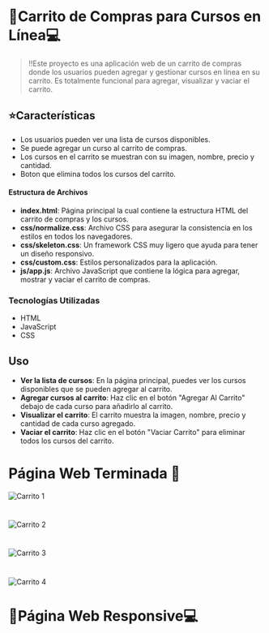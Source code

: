 # 📝Carrito de Compras para Cursos en Línea💻

>‼️Este proyecto es una aplicación web de un carrito de compras donde los usuarios pueden agregar y gestionar cursos en línea en su carrito. Es totalmente funcional para agregar, visualizar y vaciar el carrito.

## ⭐Características

* Los usuarios pueden ver una lista de cursos disponibles.
* Se puede agregar un curso al carrito de compras.
* Los cursos en el carrito se muestran con su imagen, nombre, precio y cantidad.
* Boton que elimina todos los cursos del carrito.

#### Estructura de Archivos
* **index.html**: Página principal la cual contiene la estructura HTML del carrito de compras y los cursos.
* **css/normalize.css**: Archivo CSS para asegurar la consistencia en los estilos en todos los navegadores.
* **css/skeleton.css**: Un framework CSS muy ligero que ayuda para tener un diseño responsivo.
* **css/custom.css**: Estilos personalizados para la aplicación.
* **js/app.js**: Archivo JavaScript que contiene la lógica para agregar, mostrar y vaciar el carrito de compras.

### Tecnologías Utilizadas

  * HTML
  * JavaScript
  * CSS

## Uso

* **Ver la lista de cursos**: En la página principal, puedes ver los cursos disponibles que se pueden agregar al carrito.
* **Agregar cursos al carrito**: Haz clic en el botón "Agregar Al Carrito" debajo de cada curso para añadirlo al carrito.
* **Visualizar el carrito**: El carrito muestra la imagen, nombre, precio y cantidad de cada curso agregado.
* **Vaciar el carrito**: Haz clic en el botón "Vaciar Carrito" para eliminar todos los cursos del carrito.

# Página Web Terminada 💯
![Carrito 1](https://github.com/user-attachments/assets/cc380c11-f961-4adc-8077-fa42c1391f0d)
#
![Carrito 2](https://github.com/user-attachments/assets/e03fee5a-e2fb-4967-8a22-840a9f3e857a)
#
![Carrito 3](https://github.com/user-attachments/assets/cb6b61cc-dbfc-42dc-ad18-04787dd2086b)
#
![Carrito 4](https://github.com/user-attachments/assets/2430c0ec-0e50-4a11-8aed-e11a94e746ea)

# 📲Página Web Responsive💻

